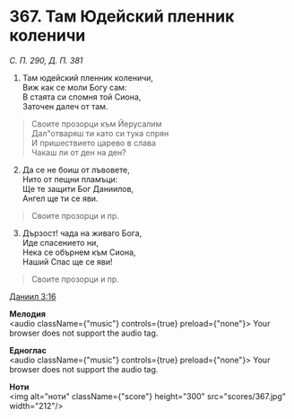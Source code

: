 # 367. Там Юдейский пленник коленичи

_С. П. 290, Д. П. 381_

1. Там юдейский пленник коленичи,  
Виж как се моли Богу сам:  
В стаята си спомня той Сиона,  
Заточен далеч от там.  

> Своите прозорци към Йерусалим  
> Дал"отваряш ти като си тука спрян  
> И пришествието царево в слава  
> Чакаш ли от ден на ден?

2. Да се не боиш от лъвовете,  
Нито от пещни пламъци:  
Ще те защити Бог Даниилов,  
Ангел ще ти се яви.  

> Своите прозорци и пр.  

3. Дързост! чада на живаго Бога,  
Иде спасението ни,  
Нека се обърнем към Сиона,  
Наший Спас ще се яви!  

> Своите прозорци и пр.

[Даниил 3:16](http://biblia.bg/index.php?k=27&g=3&s=16)

**Мелодия**  
<audio className={"music"} controls={true} preload={"none"}>
    <source src="mp3/367.mp3" type="audio/mpeg"/>
    Your browser does not support the audio tag.
</audio>

**Едноглас**  
<audio className={"music"} controls={true} preload={"none"}>
    <source src="transp/367.mp3" type="audio/mpeg"/>
    Your browser does not support the audio tag.
</audio>

**Ноти**  
<img alt="ноти" className={"score"} height="300" src="scores/367.jpg" width="212"/>
